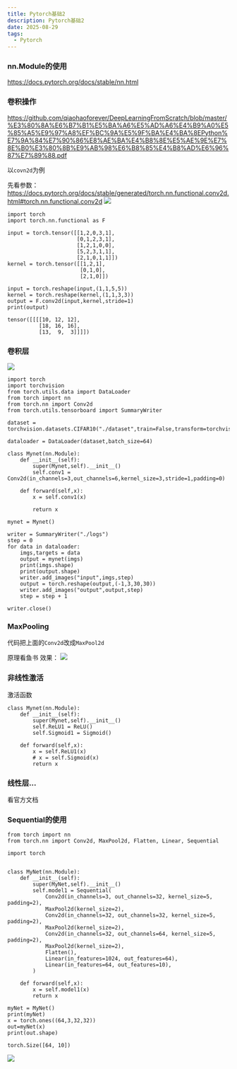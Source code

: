 ```yaml
---
title: Pytorch基础2
description: Pytorch基础2
date: 2025-08-29
tags:
  - Pytorch
---
```



### nn.Module的使用

https://docs.pytorch.org/docs/stable/nn.html


### 卷积操作
https://github.com/qiaohaoforever/DeepLearningFromScratch/blob/master/%E3%80%8A%E6%B7%B1%E5%BA%A6%E5%AD%A6%E4%B9%A0%E5%85%A5%E9%97%A8%EF%BC%9A%E5%9F%BA%E4%BA%8EPython%E7%9A%84%E7%90%86%E8%AE%BA%E4%B8%8E%E5%AE%9E%E7%8E%B0%E3%80%8B%E9%AB%98%E6%B8%85%E4%B8%AD%E6%96%87%E7%89%88.pdf


以`covn2d`为例

先看参数：
https://docs.pytorch.org/docs/stable/generated/torch.nn.functional.conv2d.html#torch.nn.functional.conv2d
<img src="/public/pytorch基础21.png">

```
import torch
import torch.nn.functional as F

input = torch.tensor([[1,2,0,3,1],
                      [0,1,2,3,1],
                      [1,2,1,0,0],
                      [5,2,3,1,1],
                      [2,1,0,1,1]])
kernel = torch.tensor([[1,2,1],
                       [0,1,0],
                       [2,1,0]])

input = torch.reshape(input,(1,1,5,5))
kernel = torch.reshape(kernel,(1,1,3,3))
output = F.conv2d(input,kernel,stride=1)
print(output)
```
```
tensor([[[[10, 12, 12],
          [18, 16, 16],
          [13,  9,  3]]]])

```


### 卷积层

<img src="/public/pytrch基础22.png">

```
import torch
import torchvision
from torch.utils.data import DataLoader
from torch import nn
from torch.nn import Conv2d
from torch.utils.tensorboard import SummaryWriter

dataset = torchvision.datasets.CIFAR10("./dataset",train=False,transform=torchvision.transforms.ToTensor())

dataloader = DataLoader(dataset,batch_size=64)

class Mynet(nn.Module):
    def __init__(self):
        super(Mynet,self).__init__()
        self.conv1 = Conv2d(in_channels=3,out_channels=6,kernel_size=3,stride=1,padding=0)

    def forward(self,x):
        x = self.conv1(x)

        return x

mynet = Mynet()

writer = SummaryWriter("./logs")
step = 0
for data in dataloader:
    imgs,targets = data
    output = mynet(imgs)
    print(imgs.shape)
    print(output.shape)
    writer.add_images("input",imgs,step)
    output = torch.reshape(output,(-1,3,30,30))
    writer.add_images("output",output,step)
    step = step + 1

writer.close()
```


### MaxPooling

代码把上面的`Conv2d`改成`MaxPool2d`

原理看鱼书
效果：
<img src="/public/pytorch基础23.png">

### 非线性激活

激活函数 
```
class Mynet(nn.Module):
    def __init__(self):
        super(Mynet,self).__init__()
        self.ReLU1 = ReLU()
        self.Sigmoid1 = Sigmoid()

    def forward(self,x):
        x = self.ReLU1(x)
        # x = self.Sigmoid(x)
        return x

```
### 线性层...

看官方文档

### Sequential的使用

```
from torch import nn
from torch.nn import Conv2d, MaxPool2d, Flatten, Linear, Sequential

import torch


class MyNet(nn.Module):
    def __init__(self):
        super(MyNet,self).__init__()
        self.model1 = Sequential(
            Conv2d(in_channels=3, out_channels=32, kernel_size=5, padding=2),
            MaxPool2d(kernel_size=2),
            Conv2d(in_channels=32, out_channels=32, kernel_size=5, padding=2),
            MaxPool2d(kernel_size=2),
            Conv2d(in_channels=32, out_channels=64, kernel_size=5, padding=2),
            MaxPool2d(kernel_size=2),
            Flatten(),
            Linear(in_features=1024, out_features=64),
            Linear(in_features=64, out_features=10),
        )

    def forward(self,x):
        x = self.model1(x)
        return x

myNet = MyNet()
print(myNet)
x = torch.ones((64,3,32,32))
out=myNet(x)
print(out.shape)
```

```
torch.Size([64, 10])
```

<img src="/public/pytorch基础24.jpg">